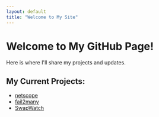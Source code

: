 ```yaml
---
layout: default
title: "Welcome to My Site"
---
```


# Welcome to My GitHub Page!
Here is where I'll share my projects and updates.

## My Current Projects:
- [netscope](https://github.com/yodabytz/netscope)
- [fail2many](https://github.com/yodabytz/fail2many)
- [SwapWatch](https://github.com/yodabytz/swapwatch)


